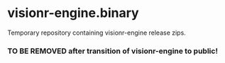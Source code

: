 # visionr-engine.binary

Temporary repository containing visionr-engine release zips. 

### TO BE REMOVED after transition of visionr-engine to public! 